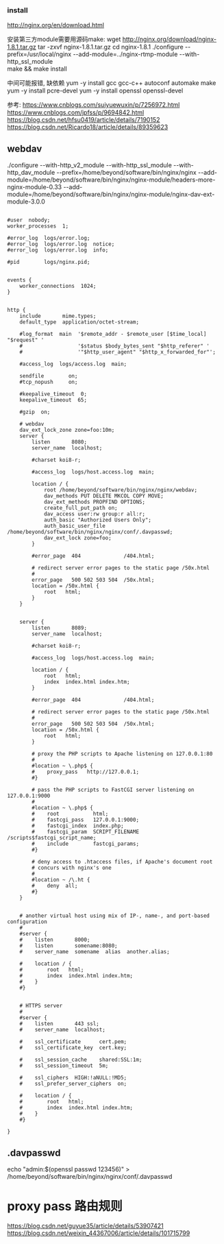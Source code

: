 ### install 
http://nginx.org/en/download.html

安装第三方module需要用源码make:
wget http://nginx.org/download/nginx-1.8.1.tar.gz 
tar -zxvf nginx-1.8.1.tar.gz 
cd nginx-1.8.1 
./configure --prefix=/usr/local/nginx  --add-module=../nginx-rtmp-module  --with-http_ssl_module   
make && make install

中间可能报错, 缺依赖
yum -y install gcc gcc-c++ autoconf automake make
yum -y install pcre-devel
yum -y install openssl openssl-devel


参考: https://www.cnblogs.com/suiyuewuxin/p/7256972.html
https://www.cnblogs.com/jpfss/p/9694842.html
https://blog.csdn.net/hfsu0419/article/details/7190152
https://blog.csdn.net/Ricardo18/article/details/89359623

## webdav
./configure --with-http_v2_module --with-http_ssl_module --with-http_dav_module --prefix=/home/beyond/software/bin/nginx/nginx --add-module=/home/beyond/software/bin/nginx/nginx-module/headers-more-nginx-module-0.33 --add-module=/home/beyond/software/bin/nginx/nginx-module/nginx-dav-ext-module-3.0.0
 

```

#user  nobody;
worker_processes  1;

#error_log  logs/error.log;
#error_log  logs/error.log  notice;
#error_log  logs/error.log  info;

#pid        logs/nginx.pid;


events {
    worker_connections  1024;
}


http {
    include       mime.types;
    default_type  application/octet-stream;

    #log_format  main  '$remote_addr - $remote_user [$time_local] "$request" '
    #                  '$status $body_bytes_sent "$http_referer" '
    #                  '"$http_user_agent" "$http_x_forwarded_for"';

    #access_log  logs/access.log  main;

    sendfile        on;
    #tcp_nopush     on;

    #keepalive_timeout  0;
    keepalive_timeout  65;

    #gzip  on;

    # webdav
    dav_ext_lock_zone zone=foo:10m;
    server {
        listen       8080;
        server_name  localhost;

        #charset koi8-r;

        #access_log  logs/host.access.log  main;

        location / {
            root /home/beyond/software/bin/nginx/nginx/webdav;
            dav_methods PUT DELETE MKCOL COPY MOVE;
            dav_ext_methods PROPFIND OPTIONS;
            create_full_put_path on;
            dav_access user:rw group:r all:r;
            auth_basic "Authorized Users Only";
            auth_basic_user_file /home/beyond/software/bin/nginx/nginx/conf/.davpasswd;
            dav_ext_lock zone=foo;
        }

        #error_page  404              /404.html;

        # redirect server error pages to the static page /50x.html
        #
        error_page   500 502 503 504  /50x.html;
        location = /50x.html {
            root   html;
        }
    }


    server {
        listen       8089;
        server_name  localhost;

        #charset koi8-r;

        #access_log  logs/host.access.log  main;

        location / {
            root   html;
            index  index.html index.htm;
        }

        #error_page  404              /404.html;

        # redirect server error pages to the static page /50x.html
        #
        error_page   500 502 503 504  /50x.html;
        location = /50x.html {
            root   html;
        }

        # proxy the PHP scripts to Apache listening on 127.0.0.1:80
        #
        #location ~ \.php$ {
        #    proxy_pass   http://127.0.0.1;
        #}

        # pass the PHP scripts to FastCGI server listening on 127.0.0.1:9000
        #
        #location ~ \.php$ {
        #    root           html;
        #    fastcgi_pass   127.0.0.1:9000;
        #    fastcgi_index  index.php;
        #    fastcgi_param  SCRIPT_FILENAME  /scripts$fastcgi_script_name;
        #    include        fastcgi_params;
        #}

        # deny access to .htaccess files, if Apache's document root
        # concurs with nginx's one
        #
        #location ~ /\.ht {
        #    deny  all;
        #}
    }


    # another virtual host using mix of IP-, name-, and port-based configuration
    #
    #server {
    #    listen       8000;
    #    listen       somename:8080;
    #    server_name  somename  alias  another.alias;

    #    location / {
    #        root   html;
    #        index  index.html index.htm;
    #    }
    #}


    # HTTPS server
    #
    #server {
    #    listen       443 ssl;
    #    server_name  localhost;

    #    ssl_certificate      cert.pem;
    #    ssl_certificate_key  cert.key;

    #    ssl_session_cache    shared:SSL:1m;
    #    ssl_session_timeout  5m;

    #    ssl_ciphers  HIGH:!aNULL:!MD5;
    #    ssl_prefer_server_ciphers  on;

    #    location / {
    #        root   html;
    #        index  index.html index.htm;
    #    }
    #}

}

```


## .davpasswd
echo "admin:$(openssl passwd 123456)" > /home/beyond/software/bin/nginx/nginx/conf/.davpasswd



# proxy pass 路由规则
https://blog.csdn.net/guyue35/article/details/53907421
https://blog.csdn.net/weixin_44367006/article/details/101715799